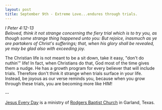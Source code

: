 ```yaml
---
layout: post
title: September 9th - Extreme Love...endures through trials.
---
```


_I Peter 4:12-13  
Beloved, think it not strange concerning the fiery trial which is to
try you, as though some strange thing happened unto you: But rejoice,
inasmuch as ye are partakers of Christ's sufferings; that, when his
glory shall be revealed, ye may be glad also with exceeding joy._

The Christian life is not meant to be a sit down, take it easy,
"don't do nuthin'" life! In fact, when Christians do that, God most
of the time gives them a nudge. He has a growth program for every
believer that will include trials. Therefore don't think it strange
when trials surface in your life. Instead, be joyous as our verse
reminds you, because when you grow through these trials, you are
becoming more like HIM!

 --

<a href=http://jesuseveryday.net>Jesus Every Day</a> is a ministry of <a href=http://rodgersbaptist.net>Rodgers Baptist Church</a> in Garland, Texas.
